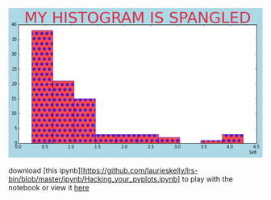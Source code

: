 ![this could be your life](https://github.com/laurieskelly/lrs-bin/blob/master/ipynb/spanglegram.png)

download [this ipynb][https://github.com/laurieskelly/lrs-bin/blob/master/ipynb/Hacking_your_pyplots.ipynb] to play with the notebook or view it [here](http://nbviewer.ipython.org/github/laurieskelly/lrs-bin/blob/master/ipynb/Hacking_your_pyplots.ipynb)

